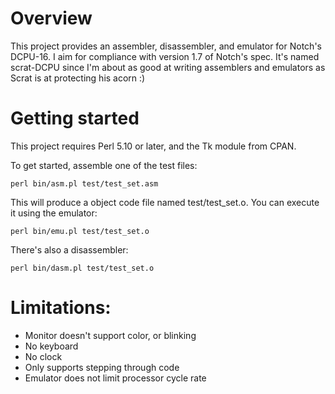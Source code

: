 # Overview

This project provides an assembler, disassembler, and emulator for Notch's DCPU-16. I aim for compliance with version 1.7 of Notch's spec. It's named scrat-DCPU since I'm about as good at writing assemblers and emulators as Scrat is at protecting his acorn :)

# Getting started

This project requires Perl 5.10 or later, and the Tk module from CPAN.

To get started, assemble one of the test files:

    perl bin/asm.pl test/test_set.asm
	
This will produce a object code file named test/test_set.o. You can execute it using the emulator:

    perl bin/emu.pl test/test_set.o
	
There's also a disassembler:

    perl bin/dasm.pl test/test_set.o
	
# Limitations:

* Monitor doesn't support color, or blinking
* No keyboard
* No clock
* Only supports stepping through code
* Emulator does not limit processor cycle rate
